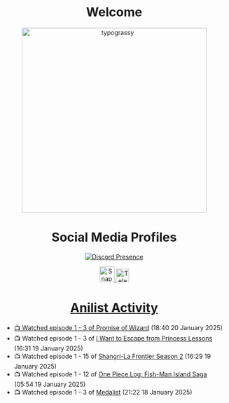 <div align="center">

# Welcome
<a href="https://github.com/kawarimidoll/typograssy">
    <img alt="typograssy" src="https://typograssy.deno.dev/api?text=%E3%82%88%E3%81%86%E3%81%93%E3%81%9D%E3%81%BF%E3%81%AA%E3%81%95%E3%82%93%20-%20Sheby--&&l0=none&l1=82d9d0&l2=027353&l3=038c4c&l4=01402e&bg=none&frame=none&speed=100&comment=" width="421.99">
</a>

</div>

<div align="center">

# Social Media Profiles

[![Discord Presence](https://lanyard.cnrad.dev/api/612532963938271232)](https://discord.com/users/612532963938271232)


<a href="https://www.snapchat.com/add/a.sheby" title="Snapchat Profile">
    <img src="https://www.freepnglogos.com/uploads/snapchat-logo-png-0.png" width="35" alt="Snapchat Logo" />


<a href="https://t.me/ASheby" title="Telegram Profile">
    <img src="https://www.freepnglogos.com/uploads/telegram-logo-png-0.png" width="30" alt="Telegram Logo" />


</div>

<div align="center">

# Anilist Activity

</div>

<!-- ANILIST_ACTIVITY:start -->

-   📺 Watched episode 1 - 3 of [Promise of Wizard](https://anilist.co/anime/170916) (18:40 20 January 2025)
-   📺 Watched episode 1 - 3 of [I Want to Escape from Princess Lessons](https://anilist.co/anime/170650) (16:31 19 January 2025)
-   📺 Watched episode 1 - 15 of [Shangri-La Frontier Season 2](https://anilist.co/anime/176508) (16:29 19 January 2025)
-   📺 Watched episode 1 - 12 of [One Piece Log: Fish-Man Island Saga](https://anilist.co/anime/183423) (05:54 19 January 2025)
-   📺 Watched episode 1 - 3 of [Medalist](https://anilist.co/anime/165171) (21:22 18 January 2025)

<!-- ANILIST_ACTIVITY:end -->
